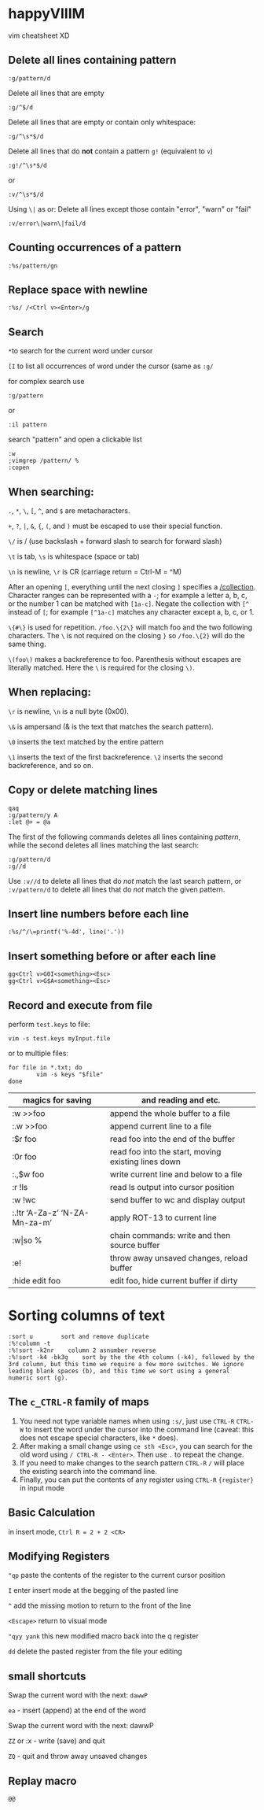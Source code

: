 # happyVIIIM
vim cheatsheet XD

## Delete all lines containing pattern

```
:g/pattern/d
```

Delete all lines that are empty

```
:g/^$/d
```

Delete all lines that are empty or contain only whitespace:

```
:g/^\s*$/d
```

Delete all lines that do **not** contain a pattern `g!` (equivalent to `v`)

```
:g!/^\s*$/d
```

or

```
:v/^\s*$/d
```

Using `\|` as or: Delete all lines except those contain "error", "warn" or "fail"

```
:v/error\|warn\|fail/d
```

## Counting occurrences of a pattern

```
:%s/pattern/gn
```


## Replace space with newline

```
:%s/ /<Ctrl v><Enter>/g
```

## Search

`*`to search for the current word under cursor

`[I` to list all occurrences of word under the cursor (same as `:g/`


for complex search use

```
:g/pattern
```
or
```
:il pattern
```

search "pattern" and open a clickable list

```
:w
;vimgrep /pattern/ %
:copen
```

## When searching:

`.`, `*`, `\`, `[`, `^`, and `$` are metacharacters.

`+`, `?`, `|`, `&`, `{`, `(`, and `)` must be escaped to use their special function.

`\/` is / (use backslash + forward slash to search for forward slash)

`\t` is tab, `\s` is whitespace (space or tab)

`\n` is newline, `\r` is CR (carriage return = Ctrl-M = ^M)

After an opening `[`, everything until the next closing `]` specifies a [/collection](http://vimdoc.sourceforge.net/cgi-bin/help?tag=%2Fcollection). Character ranges can be represented with a `-`; for example a letter a, b, c, or the number 1 can be matched with `[1a-c]`. Negate the collection with `[^` instead of `[`; for example `[^1a-c]` matches any character except a, b, c, or 1.

`\{#\}` is used for repetition. `/foo.\{2\}` will match foo and the two following characters. The `\` is not required on the closing `}` so `/foo.\{2}` will do the same thing.

`\(foo\)` makes a backreference to foo. Parenthesis without escapes are literally matched. Here the `\` is required for the closing `\)`.

## When replacing:

`\r` is newline, `\n` is a null byte (0x00).

`\&` is ampersand (& is the text that matches the search pattern).

`\0` inserts the text matched by the entire pattern

`\1` inserts the text of the first backreference. `\2` inserts the second backreference, and so on.


## Copy or delete matching lines

```
qaq
:g/pattern/y A
:let @+ = @a
```

The first of the following commands deletes all lines containing *pattern*, while the second deletes all lines matching the last search:

```
:g/pattern/d
:g//d
```

Use `:v//d` to delete all lines that do *not* match the last search pattern, or `:v/pattern/d` to delete all lines that do *not* match the given pattern.

## Insert line numbers before each line

```
:%s/^/\=printf('%-4d', line('.'))
```

## Insert something before or after each line

```
gg<Ctrl v>G0I<something><Esc>
gg<Ctrl v>G$A<something><Esc>
```

## Record and execute from file
perform  `test.keys` to file:
```
vim -s test.keys myInput.file
```
or to multiple files:
```
for file in *.txt; do
        vim -s keys "$file"
done
```

| magics for saving | and reading and etc. |
| ----------------------------- | --------------------------------------------------- |
| :w >>foo                      | append the whole buffer to a file                   |
| :.w >>foo                     | append current line to a file                       |
| :$r foo                       | read foo into the end of the buffer                 |
| :0r foo                       | read foo into the start, moving existing lines down |
| :.,$w foo                     | write current line and below to a file              |
| :r !ls                        | read ls output into cursor position                 |
| :w !wc                        | send buffer to wc and display output                |
| :.!tr ‘A-Za-z’ ‘N-ZA-Mn-za-m’ | apply ROT-13 to current line                        |
| :w\|so %                      | chain commands: write and then source buffer        |
| :e!                           | throw away unsaved changes, reload buffer           |
| :hide edit foo                | edit foo, hide current buffer if dirty              |

# Sorting columns of text

```
:sort u        sort and remove duplicate
:%!column -t
:%!sort -k2nr    column 2 asnumber reverse
:%!sort -k4 -bk3g    sort by the the 4th column (-k4), followed by the 3rd column, but this time we require a few more switches. We ignore leading blank spaces (b), and this time we sort using a general numeric sort (g).
```

## The `c_CTRL-R` family of maps

1. You need not type variable names when using `:s/`, just use `CTRL-R` `CTRL-W` to insert the word under the cursor into the command line (caveat: this does not escape special characters, like `*` does).
2. After making a small change using `ce sth <Esc>`, you can search for the old word using `/ CTRL-R - <Enter>`. Then use `.` to repeat the change.
3. If you need to make changes to the search pattern `CTRL-R` `/` will place the existing search into the command line.
4. Finally, you can put the contents of any register using `CTRL-R` `{register}` in input mode

## Basic Calculation
in insert mode, `Ctrl R = 2 + 2 <CR> `

## Modifying Registers
`"qp` paste the contents of the register to the current cursor position

`I` enter insert mode at the begging of the pasted line

`^` add the missing motion to return to the front of the line

`<Escape>` return to visual mode

`"qyy yank` this new modified macro back into the q register

`dd` delete the pasted register from the file your editing

## small shortcuts
Swap the current word with the next: `dawwP`

`ea` - insert (append) at the end of the word

Swap the current word with the next: dawwP

`ZZ` or :x  - write (save) and quit

 `ZQ` - quit and throw away unsaved changes

## Replay macro
```
@@
```


